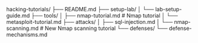 hacking-tutorials/
├── README.md
├── setup-lab/
│   └── lab-setup-guide.md
├── tools/
│   ├── nmap-tutorial.md      # Nmap tutorial
│   └── metasploit-tutorial.md
├── attacks/
│   ├── sql-injection.md
│   └── nmap-scanning.md       # New Nmap scanning tutorial
└── defenses/
    └── defense-mechanisms.md
